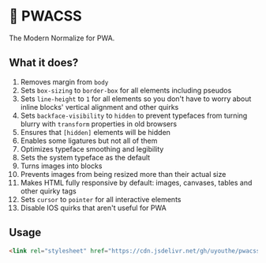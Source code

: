 # 📱 PWACSS
The Modern Normalize for PWA.

## What it does?

1. Removes margin from `body`
2. Sets `box-sizing` to `border-box` for all elements including pseudos
3. Sets `line-height` to `1` for all elements so you don't have to worry about inline blocks' vertical alignment and other quirks
4. Sets `backface-visibility` to `hidden` to prevent typefaces from turning blurry with `transform` properties in old browsers
5. Ensures that `[hidden]` elements will be hidden
6. Enables some ligatures but not all of them
7. Optimizes typeface smoothing and legibility
8. Sets the system typeface as the default
9. Turns images into blocks
10. Prevents images from being resized more than their actual size
11. Makes HTML fully responsive by default: images, canvases, tables and other quirky tags
12. Sets `cursor` to `pointer` for all interactive elements
13. Disable IOS quirks that aren't useful for PWA

## Usage
```HTML
<link rel="stylesheet" href="https://cdn.jsdelivr.net/gh/uyouthe/pwacss/pwacss.min.css">
```
